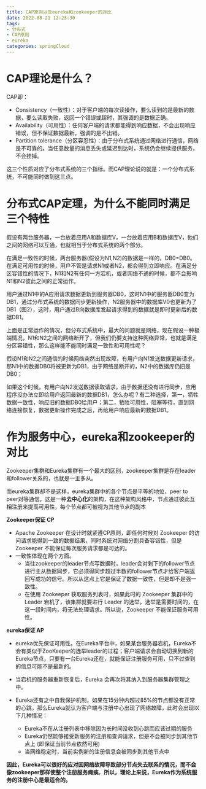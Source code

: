 ```yaml
---
title: CAP原则以及eureka和zookeeper的对比
date: 2022-08-21 12:23:30
tags:
- 分布式
- CAP原则
- eureka
categories: springCloud
---
```


# CAP理论是什么？

CAP即：

- Consistency（一致性）：对于客户端的每次读操作，要么读到的是最新的数据，要么读取失败，返回一个错误或超时，其强调的是数据正确。
- Availability（可用性）：任何客户端的请求都能得到响应数据，不会出现响应错误，但不保证数据最新，强调的是不出错。
- Partition tolerance（分区容忍性）：由于分布式系统通过网络进行通信，网络是不可靠的。当任意数量的消息丢失或延迟到达时，系统仍会继续提供服务，不会挂掉。

这三个性质对应了分布式系统的三个指标。而CAP理论说的就是：一个分布式系统，不可能同时做到这三点。



# 分布式CAP定理，为什么不能同时满足三个特性

假设有两台服务器，一台放着应用A和数据库V，一台放着应用B和数据库V，他们之间的网络可以互通，也就相当于分布式系统的两个部分。

在满足一致性的时候，两台服务器(假设为N1,N2)的数据是一样的，DB0=DB0。在满足可用性的时候，用户不管是请求N1或者N2，都会得到立即响应。在满足分区容错性的情况下，N1和N2有任何一方宕机，或者网络不通的时候，都不会影响N1和N2彼此之间的正常运作。

用户通过N1中的A应用请求数据更新到服务器DB0，这时N1中的服务器DB0变为DB1，通过分布式系统的数据同步更新操作，N2服务器中的数据库V0也更新为了DB1（图2），这时，用户通过B向数据库发起请求得到的数据就是即时更新后的数据DB1。

上面是正常运作的情况，但分布式系统中，最大的问题就是网络，现在假设一种极端情况，N1和N2之间的网络断开了，但我们仍要支持这种网络异常，也就是满足分区容错性，那么这样能不能同时满足一致性和可用性呢？

假设N1和N2之间通信的时候网络突然出现故障，有用户向N1发送数据更新请求，那N1中的数据DB0将被更新为DB1，由于网络是断开的，N2中的数据库仍旧是DB0；

如果这个时候，有用户向N2发送数据读取请求，由于数据还没有进行同步，应用程序没办法立即给用户返回最新的数据DB1，怎么办呢？有二种选择，第一，牺牲数据一致性，响应旧的数据DB0给用户；第二，牺牲可用性，阻塞等待，直到网络连接恢复，数据更新操作完成之后，再给用户响应最新的数据DB1。



# 作为服务中心，eureka和zookeeper的对比

Zookeeper集群和Eureka集群有一个最大的区别，zookeeper集群是存在leader和follower关系的，也就是一主多从。

而eureka集群却不是这样，eureka集群中的各个节点是平等的地位，peer to peer对等通信。这是一种**去中心化**的架构，在这种架构风格中，节点通过彼此互相注册来提高可用性，每个节点都可被视为其他节点的副本



**Zookeeper保证 CP**

- Apache Zookeeper 在设计时就紧遵CP原则，即任何时候对 Zookeeper 的访问请求能得到一致的数据结果，同时系统对网络分割具备容错性，但是 Zookeeper 不能保证每次服务请求都是可达的。
- 一致性体现在两个方面。
  - 当往zookeeper的leader节点写数据时，leader会对剩下的follower节点进行主从数据同步，它必须得同步超过半数的follower节点才给客户端返回写成功的信号。所以从这点上它是保证了数据一致性，但是却不是强一致性。
  - 在使用 Zookeeper 获取服务列表时，如果此时的 Zookeeper 集群中的 Leader 宕机了，该集群就要进行 Leader 的选举，选举是需要时间的，在这一段时间内，将无法处理请求。所以说，Zookeeper 不能保证服务可用性。



**eureka保证 AP**

- eureka优先保证可用性。在Eureka平台中，如果某台服务器宕机，Eureka不会有类似于ZooKeeper的选举leader的过程；客户端请求会自动切换到新的Eureka节点，只要有一台Eureka还在，就能保证注册服务可用，只不过查到的信息可能不是最新的。
- 当宕机的服务器重新恢复后，Eureka 会再次将其纳入到服务器集群管理之中。
- Eureka还有之中自我保护机制，如果在15分钟内超过85%的节点都没有正常的心跳，那么Eureka就认为客户端与注册中心出现了网络故障，此时会出现以下几种情况：

  - Eureka不在从注册列表中移除因为长时间没收到心跳而应该过期的服务
  - Eureka仍然能够接受新服务的注册和查询请求，但是不会被同步到其他节点上 (即保证当前节点依然可用)
  - 当网络稳定时，当前实例新的注册信息会被同步到其他节点中

  

**因此，Eureka可以很好的应对因网络故障导致部分节点失去联系的情况，而不会像zookeeper那样使整个注册服务瘫痪**，**所以，理论上来说，Eureka作为系统服务的注册中心是最适合的。**
